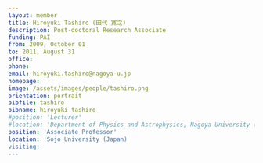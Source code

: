 ```yaml
---
layout: member
title: Hiroyuki Tashiro (田代 寛之)
description: Post-doctoral Research Associate
funding: PAI
from: 2009, October 01
to: 2011, August 31
office:
phone:
email: hiroyuki.tashiro@nagoya-u.jp
homepage:
image: /assets/images/people/tashiro.png
orientation: portrait
bibfile: tashiro
bibname: hiroyuki tashiro
#position: 'Lecturer'
#location: 'Department of Physics and Astrophysics, Nagoya University (Japan)'
position: 'Associate Professor'
location: 'Sojo University (Japan)
visiting:
---
```


